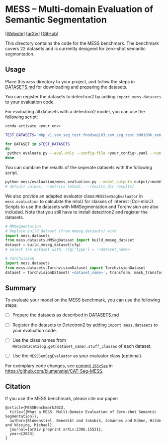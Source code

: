 # MESS – Multi-domain Evaluation of Semantic Segmentation

[[Website](https://blumenstiel.github.io/mess-benchmark/)] [[arXiv](https://arxiv.org/abs/2306.15521)] [[GitHub](https://github.com/blumenstiel/MESS)]

This directory contains the code for the MESS benchmark. The benchmark covers 22 datasets and is currently designed for zero-shot semantic segmentation.

## Usage

Place this `mess` directory to your project, and follow the steps in [DATASETS.md](DATASETS.md) for downloading and preparing the datasets.

You can register the datasets to detectron2 by adding `import mess.datasets` to your evaluation code.

For evaluating all datasets with a detectron2 model, you can use the following script:
```sh
conda activate <your_env>

TEST_DATASETS="mhp_v1_sem_seg_test foodseg103_sem_seg_test bdd100k_sem_seg_val dark_zurich_sem_seg_val atlantis_sem_seg_test dram_sem_seg_test isaid_sem_seg_val isprs_potsdam_sem_seg_test_irrg worldfloods_sem_seg_test_irrg floodnet_sem_seg_test uavid_sem_seg_val kvasir_instrument_sem_seg_test chase_db1_sem_seg_test cryonuseg_sem_seg_test paxray_sem_seg_test_lungs paxray_sem_seg_test_bones paxray_sem_seg_test_mediastinum paxray_sem_seg_test_diaphragm corrosion_cs_sem_seg_test deepcrack_sem_seg_test pst900_sem_seg_test zerowaste_sem_seg_test suim_sem_seg_test cub_200_sem_seg_test cwfid_sem_seg_test"

for DATASET in $TEST_DATASETS
do
 python evaluate.py --eval-only --config-file <your_config>.yaml --num-gpus 1 OUTPUT_DIR output/$DATASET DATASETS.TEST \(\"$DATASET\",\)
done
```

You can combine the results of the seperate datasets with the following script.
```sh
python mess/evaluation/mess_evaluation.py --model_outputs output/<model_name> output/<model2_name> <...>
# default values: --metrics [mIoU], --results_dir results/
```

We also provide an adapted evaluator class `MESSSemSegEvaluator` in `mess.evaluation` to calculate the mIoU for classes of interest (CoI-mIoU). Scripts to use the datasets with MMSegmentation and Torchvision are also included. Note that you still have to install detectron2 and register the datasets.

```python
# MMSegmentation 
# Replace build_dataset (from mmseg.datasets) with
import mess.datasets
from mess.datasets.MMSegDataset import build_mmseg_dataset
dataset = build_mmseg_dataset(cfg)
# Select the dataset with: cfg['type'] = '<dataset_name>'

# Torchvision
import mess.datasets
from mess.datasets.TorchvisionDataset import TorchvisionDataset
dataset = TorchvisionDataset('<dataset_name>', transform, mask_transform)
```

## Summary

To evaluate your model on the MESS benchmark, you can use the following steps:

- [ ] Prepare the datasets as described in [DATASETS.md](DATASETS.md)

- [ ] Register the datasets to Detectron2 by adding `import mess.datasets` to your evaluation code.

- [ ] Use the class names from `MetadataCatalog.get(dataset_name).stuff_classes` of each dataset.

- [ ] Use the `MESSSemSegEvaluator` as your evaluator class (optional).

For exemplary code changes, see [commit `1b5c5ee`](https://github.com/blumenstiel/CAT-Seg-MESS/commit/1b5c5ee103b60cc98af316f554c2a945a78856ca#diff-f4cc0633616b54356e2812aed5ce92d444e6d7c06673799b517fe6f74920a584) in <https://github.com/blumenstiel/CAT-Seg-MESS>.


## Citation

If you use the MESS benchmark, please cite our paper:

```
@article{MESSBenchmark2023,
  title={{What a MESS: Multi-Domain Evaluation of Zero-shot Semantic Segmentation}},
  author={Blumenstiel, Benedikt and Jakubik, Johannes and Kühne, Hilde and Vössing, Michael},
  journal={arXiv preprint arXiv:2306.15521},
  year={2023}
}
```
